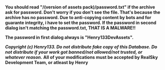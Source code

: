 **You should read "/(version of assets pack)/password.txt" if the archive ask for password. Don't worry if you don't see the file. That's because the archive has no password.
Due to anti-copying content by bots and for guarante integrity, i have to set the password.
If the password in second dialog isn't matching the password.txt, THAT IS A MALWARE!!**

**The password in first dialog always is "Henry133DevAssets".**

***Copyright (c) Henry133. Do not distribute fake copy of this Database. Do not distribute if your work got banned/not allowed/not trusted, or whatever reason.***
**All of your modifications must be accepted by RealSky Development Team, or atleast by Henry**
